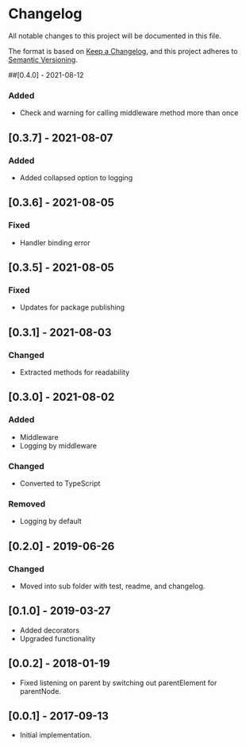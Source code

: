 # Changelog
All notable changes to this project will be documented in this file.

The format is based on [Keep a Changelog](https://keepachangelog.com/en/1.0.0/),
and this project adheres to [Semantic Versioning](https://semver.org/spec/v2.0.0.html).

##[0.4.0] - 2021-08-12
### Added
- Check and warning for calling middleware method more than once

## [0.3.7] - 2021-08-07
### Added
- Added collapsed option to logging

## [0.3.6] - 2021-08-05
### Fixed
- Handler binding error

## [0.3.5] - 2021-08-05
### Fixed
- Updates for package publishing

## [0.3.1] - 2021-08-03
### Changed
- Extracted methods for readability

## [0.3.0] - 2021-08-02
### Added
- Middleware
- Logging by middleware
### Changed
- Converted to TypeScript
### Removed
- Logging by default


## [0.2.0] - 2019-06-26
### Changed
- Moved into sub folder with test, readme, and changelog.

## [0.1.0] - 2019-03-27
- Added decorators
- Upgraded functionality

## [0.0.2] - 2018-01-19
- Fixed listening on parent by switching out parentElement for parentNode.

## [0.0.1] - 2017-09-13
- Initial implementation.
